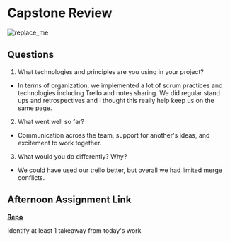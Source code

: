 # Capstone Review

![replace_me](https://codeworks.blob.core.windows.net/public/assets/img/illustrations/placeholder.svg)

## Questions

1. What technologies and principles are you using in your project?

- In terms of organization, we implemented a lot of scrum practices and technologies including Trello and notes sharing. We did regular stand ups and retrospectives and I thought this really help keep us on the same page.

2. What went well so far?

- Communication across the team, support for another's ideas, and excitement to work together.

3. What would you do differently? Why?

- We could have used our trello better, but overall we had limited merge conflicts.

## Afternoon Assignment Link

**[Repo](https://github.com/Jakeepaulin/<ASSIGNMENT_REPO>)**

Identify at least 1 takeaway from today's work
